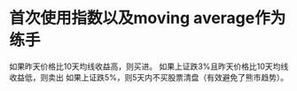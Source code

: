 # 首次使用指数以及moving average作为练手

如果昨天价格比10天均线收益高，则买进。
如果上证跌3%且昨天价格比10天均线收益低，则卖出
如果上证跌5%，则5天内不买股票清盘（有效避免了熊市趋势）。